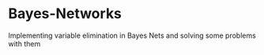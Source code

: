 # Bayes-Networks
Implementing variable elimination in Bayes Nets and solving some problems with them
